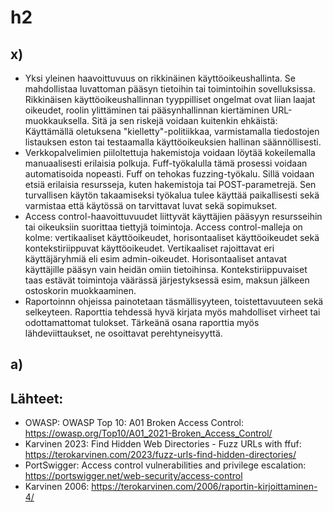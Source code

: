 # h2

## x)

- Yksi yleinen haavoittuvuus on rikkinäinen käyttöoikeushallinta. Se mahdollistaa luvattoman pääsyn tietoihin tai toimintoihin sovelluksissa. Rikkinäisen käyttöoikeushallinnan tyyppilliset ongelmat ovat liian laajat oikeudet, roolin ylittäminen tai pääsynhallinnan kiertäminen URL-muokkauksella. Sitä ja sen riskejä voidaan kuitenkin ehkäistä: Käyttämällä oletuksena "kielletty"-politiikkaa, varmistamalla tiedostojen listauksen eston tai testaamalla käyttöoikeuksien hallinan säännöllisesti.
- Verkkopalvelimien piiloltettuja hakemistoja voidaan löytää kokeilemalla manuaalisesti erilaisia polkuja. Fuff-työkalulla tämä prosessi voidaan automatisoida nopeasti. Fuff on tehokas fuzzing-työkalu. Sillä voidaan etsiä erilaisia resursseja, kuten hakemistoja tai POST-parametrejä. Sen turvallisen käytön takaamiseksi työkalua tulee käyttää paikallisesti sekä varmistaa että käytössä on tarvittavat luvat sekä sopimukset.
- Access control-haavoittuvuudet liittyvät käyttäjien pääsyyn resursseihin tai oikeuksiin suorittaa tiettyjä toimintoja. Access control-malleja on kolme: vertikaaliset käyttöoikeudet, horisontaaliset käyttöoikeudet sekä kontekstiriippuvat käyttöoikeudet. Vertikaaliset rajoittavat eri käyttäjäryhmiä eli esim admin-oikeudet. Horisontaaliset antavat käyttäjille pääsyn vain heidän omiin tietoihinsa. Kontekstiriippuvaiset taas estävät toimintoja väärässä järjestyksessä esim, maksun jälkeen ostoskorin muokkaaminen. 
- Raportoinnn ohjeissa painotetaan täsmällisyyteen, toistettavuuteen sekä selkeyteen. Raporttia tehdessä hyvä kirjata myös mahdolliset virheet tai odottamattomat tulokset. Tärkeänä osana raporttia myös lähdeviittaukset, ne osoittavat perehtyneisyyttä.

## a)



## Lähteet:

- OWASP: OWASP Top 10: A01 Broken Access Control: https://owasp.org/Top10/A01_2021-Broken_Access_Control/
- Karvinen 2023: Find Hidden Web Directories - Fuzz URLs with ffuf: https://terokarvinen.com/2023/fuzz-urls-find-hidden-directories/
- PortSwigger: Access control vulnerabilities and privilege escalation: https://portswigger.net/web-security/access-control
- Karvinen 2006: https://terokarvinen.com/2006/raportin-kirjoittaminen-4/
  

